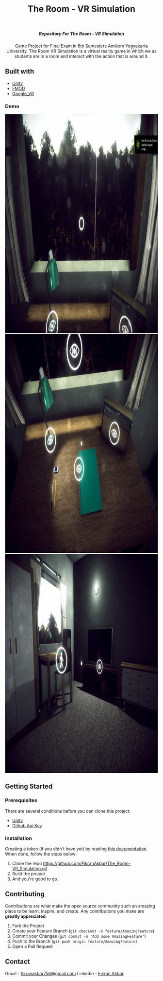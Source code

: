 <!-- ABOUT THE PROJECT -->
<h1 align="center">The Room - VR Simulation</h1></br>

<h5 align="center">
Repository For The Room - VR Simulation
</h5>

<p align="center">
Game Project for Final Exam in 6th Semesters Amikom Yogyakarta University. The Room VR Simulation is a virtual reality game in which we as students are in a room and interact with the action that is around it.
</p>

## Built with

- [Unity](https://unity.com/)
- [FMOD](https://www.fmod.com/)
- [Google_VR](https://developers.google.com/vr/develop/unity/get-started-android)

### Demo

<img src="(1).png"  height="720" />
<img src="(2).png"  height="720" />
<img src="(3).png"  height="720" />

## Getting Started

### Prerequisites

There are several conditions before you can clone this project:
* [Unity](https://unity.com/)
* [Github Api Key](https://github.com/settings/tokens)

### Installation

Creating a token (if you didn't have yet) by reading [this documentation](https://docs.github.com/en/authentication/keeping-your-account-and-data-secure/creating-a-personal-access-token). When done, follow the steps below:
1. Clone the repo https://github.com/FikranAkbar/The_Room-VR_Simulation.git
2. Build the project
3. And you're good to go.

<!-- CONTRIBUTING -->
## Contributing

Contributions are what make the open source community such an amazing place to be learn, inspire, and create. Any contributions you make are **greatly appreciated**.

1. Fork the Project
2. Create your Feature Branch (`git checkout -b feature/AmazingFeature`)
3. Commit your Changes (`git commit -m 'Add some AmazingFeature'`)
4. Push to the Branch (`git push origin feature/AmazingFeature`)
5. Open a Pull Request

<!-- CONTACT -->
## Contact

Gmail - fikranakbar756@gmail.com
Linkedin - [Fikran Akbar](https://www.linkedin.com/in/fikran-akbar-1ab958169/)
